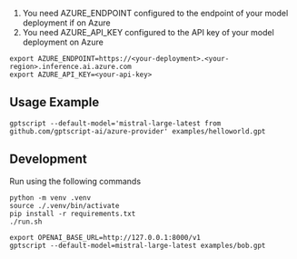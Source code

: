 1. You need AZURE_ENDPOINT configured to the endpoint of your model deployment if on Azure
2. You need AZURE_API_KEY configured to the API key of your model deployment on Azure

```
export AZURE_ENDPOINT=https://<your-deployment>.<your-region>.inference.ai.azure.com
export AZURE_API_KEY=<your-api-key>
```

## Usage Example

```
gptscript --default-model='mistral-large-latest from github.com/gptscript-ai/azure-provider' examples/helloworld.gpt
```

## Development

Run using the following commands

```
python -m venv .venv
source ./.venv/bin/activate
pip install -r requirements.txt
./run.sh
```

```
export OPENAI_BASE_URL=http://127.0.0.1:8000/v1
gptscript --default-model=mistral-large-latest examples/bob.gpt
```
